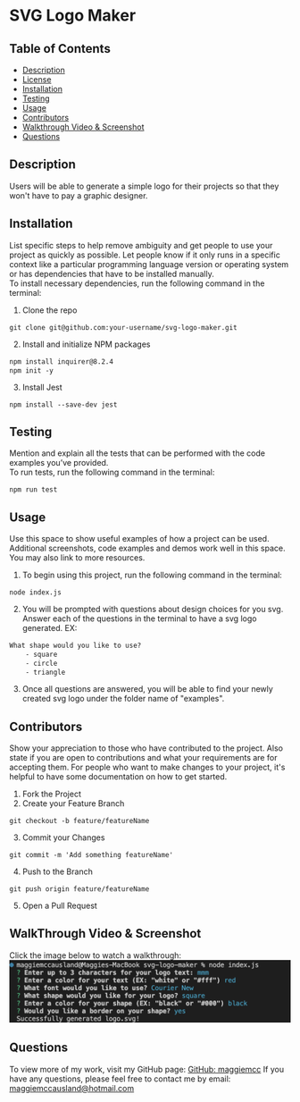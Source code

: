 # SVG Logo Maker

## Table of Contents

- [Description](#description)
- [License](#license)
- [Installation](#installation)
- [Testing](#testing)
- [Usage](#usage)
- [Contributors](#contributors)
- [Walkthrough Video & Screenshot](#walkthrough-video--screenshot)
- [Questions](#questions)

## Description

Users will be able to generate a simple logo for their projects so that they won't have to pay a graphic designer.

## Installation

List specific steps to help remove ambiguity and get people to use your project as quickly as possible. Let people know if it only runs in a specific context like a particular programming language version or operating system or has dependencies that have to be installed manually.  
To install necessary dependencies, run the following command in the terminal:

1.  Clone the repo

```
git clone git@github.com:your-username/svg-logo-maker.git
```

2. Install and initialize NPM packages

```
npm install inquirer@8.2.4
npm init -y
```

3. Install Jest

```
npm install --save-dev jest
```

## Testing

Mention and explain all the tests that can be performed with the code examples you’ve provided.  
To run tests, run the following command in the terminal:

```
npm run test
```

## Usage

Use this space to show useful examples of how a project can be used. Additional screenshots, code examples and demos work well in this space. You may also link to more resources.

1. To begin using this project, run the following command in the terminal:

```
node index.js
```

2. You will be prompted with questions about design choices for you svg. Answer each of the questions in the terminal to have a svg logo generated. EX:

```
What shape would you like to use?
    - square
    - circle
    - triangle
```

3.  Once all questions are answered, you will be able to find your newly created svg logo under the folder name of "examples".

## Contributors

Show your appreciation to those who have contributed to the project.
Also state if you are open to contributions and what your requirements are for accepting them. For people who want to make changes to your project, it's helpful to have some documentation on how to get started.
1. Fork the Project
2. Create your Feature Branch  
```
git checkout -b feature/featureName
```
3. Commit your Changes  
```
git commit -m 'Add something featureName'
```
4. Push to the Branch  
```
git push origin feature/featureName
```
5. Open a Pull Request

## WalkThrough Video & Screenshot
Click the image below to watch a walkthrough:  
[![Watch my How to Video](./screenshot.png)]()

## Questions

To view more of my work, visit my GitHub page: [GitHub: maggiemcc](https://github.com/maggiemcc)
If you have any questions, please feel free to contact me by email: maggiemccausland@hotmail.com

